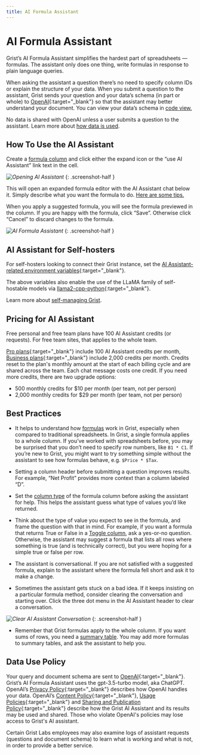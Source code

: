```yaml
---
title: AI Formula Assistant
---
```


AI Formula Assistant
==============

Grist’s AI Formula Assistant simplifies the hardest part of spreadsheets — formulas. The assistant only does one thing, write formulas in response to plain language queries. 

When asking the assistant a question there’s no need to specify column IDs or explain the structure of your data. When you submit a question to the assistant, Grist sends your question and your data’s schema (in part or whole) to [OpenAI](https://openai.com/){:target="\_blank"} so that the assistant may better understand your document. You can view your data’s schema in [code view.](formulas.md#code-viewer) 

No data is shared with OpenAI unless a user submits a question to the assistant. Learn more about [how data is used](ai-assistant.md#data-use-policy).

## How To Use the AI Assistant

Create a [formula column](formulas.md) and click either the expand icon or the “use AI Assistant” link text in the cell. 

<span class="screenshot-large">*![Opening AI Assistant](images/ai-assistant/formula-cell-editor.png)*</span>
{: .screenshot-half }

This will open an expanded formula editor with the AI Assistant chat below it. Simply describe what you want the formula to do. [Here are some tips.](ai-assistant.md#best-practices)

When you apply a suggested formula, you will see the formula previewed in the column. If you are happy with the formula, click “Save”. Otherwise click “Cancel” to discard changes to the formula.

<span class="screenshot-large">*![AI Formula Assistant](images/ai-assistant/ai-assistant-dialog.png)*</span>
{: .screenshot-half }

## AI Assistant for Self-hosters

For self-hosters looking to connect their Grist instance, set the [AI Assistant-related environment variables](https://github.com/gristlabs/grist-core#ai-formula-assistant-related-variables-all-optional){:target="\_blank"}. 

The above variables also enable the use of the LLaMA family of self-hostable models via [llama2-cpp-python](https://github.com/abetlen/llama-cpp-python){:target="\_blank"}.

Learn more about [self-managing Grist](self-managed.md). 

## Pricing for AI Assistant

Free personal and free team plans have 100 AI Assistant credits (or requests). For free team sites, that applies to the whole team. 

[Pro plans](https://www.getgrist.com/pricing/){:target="\_blank"} include 100 AI Assistant credits per month, [Business plans](https://www.getgrist.com/pricing/){:target="\_blank"} include 2,000 credits per month. Credits reset to the plan's monthly amount at the start of each billing cycle and are shared across the team. Each chat message costs one credit. If you need more credits, there are two upgrade options:

* 500 monthly credits for $10 per month (per team, not per person)
* 2,000 monthly credits for $29 per month (per team, not per person)

## Best Practices

* It helps to understand how [formulas](formulas.md) work in Grist, especially when compared to traditional spreadsheets. In Grist, a single formula applies to a whole column.  If you’ve worked with spreadsheets before, you may be surprised that you don’t need to specify row numbers, like `B1 * C1`. If you’re new to Grist, you might want to try something simple without the assistant to see how formulas behave, e.g. `$Price * $Tax`.  

* Setting a column header before submitting a question improves results. For example, “Net Profit” provides more context than a column labeled “D”.

* Set the [column type](col-types.md) of the formula column before asking the assistant for help. This helps the assistant guess what type of values you’d like returned.

* Think about the type of value you expect to see in the formula, and frame the question with that in mind. For example, if you want a formula that returns True or False in a [Toggle column](col-types.md#toggle-columns), ask a yes-or-no question. Otherwise, the assistant may suggest a formula that lists all rows where something is true (and is technically correct), but you were hoping for a simple true or false per row.

* The assistant is conversational. If you are not satisfied with a suggested formula, explain to the assistant where the formula fell short and ask it to make a change.

* Sometimes the assistant gets stuck on a bad idea. If it keeps insisting on a particular formula method, consider clearing the conversation and starting over. Click the three dot menu in the AI Assistant header to clear a conversation. 

<span class="screenshot-large">*![Clear AI Assistant Conversation](images/ai-assistant/clear-conversation.png)*</span>
{: .screenshot-half }


* Remember that Grist formulas apply to the whole column. If you want sums of rows, you need a [summary table](summary-tables.md). You may add more formulas to summary tables, and ask the assistant to help you.

## Data Use Policy

Your query and document schema are sent to [OpenAI](https://openai.com/){:target="\_blank"}. Grist’s AI Formula Assistant uses the gpt-3.5-turbo model, aka ChatGPT. OpenAI’s [Privacy Policy](https://openai.com/api-data-privacy){:target="\_blank"} describes how OpenAI handles your data. OpenAI’s [Content Policy](https://labs.openai.com/policies/content-policy){:target="\_blank"}, [Usage Policies](https://openai.com/policies/usage-policies){:target="\_blank"} and [Sharing and Publication Policy](https://openai.com/api/policies/sharing-publication/){:target="\_blank"} describe how the Grist AI Assistant and its results may be used and shared. Those who violate OpenAI's policies may lose access to Grist's AI assistant.

Certain Grist Labs employees may also examine logs of assistant requests (questions and document schema) to learn what is working and what is not, in order to provide a better service.